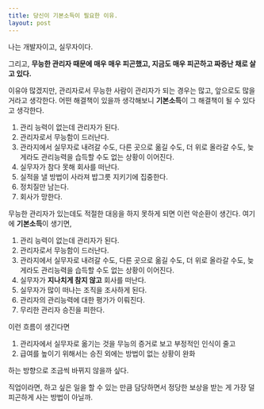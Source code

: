 ```yaml
---
title: 당신이 기본소득이 필요한 이유.
layout: post
---
```


나는 개발자이고, 실무자이다.

그리고, **무능한 관리자 때문에 매우 매우 피곤했고, 지금도 매우 피곤하고 짜증난 채로 살고 있다.**

이유야 많겠지만, 관리자로서 무능한 사람이 관리자가 되는 경우는 많고, 앞으로도 많을 거라고 생각한다.
어떤 해결책이 있을까 생각해보니 **기본소득**이 그 해결책이 될 수 있다고 생각한다.

1. 관리 능력이 없는데 관리자가 된다.
1. 관리자로서 무능함이 드러난다.
1. 관라지에서 실무자로 내려갈 수도, 다른 곳으로 옮길 수도, 더 위로 올라갈 수도, 늦게라도 관리능력을 습득할 수도 없는 상황이 이어진다.
1. 실무자가 참다 못해 회사를 떠난다.
1. 실적을 낼 방법이 사라져 밥그릇 지키기에 집중한다.
1. 정치질만 남는다.
1. 회사가 망한다.

무능한 관리자가 있는데도 적절한 대응을 하지 못하게 되면 이런 악순환이 생긴다. 여기에 **기본소득**이 생기면,

1. 관리 능력이 없는데 관리자가 된다.
1. 관리자로서 무능함이 드러난다.
1. 관라지에서 실무자로 내려갈 수도, 다른 곳으로 옮길 수도, 더 위로 올라갈 수도, 늦게라도 관리능력을 습득할 수도 없는 상황이 이어진다.
1. 실무자가 **지나치게 참지 않고** 회사를 떠난다.
1. 실무자가 많이 떠나는 조직을 조사하게 된다.
1. 관리자의 관리능력에 대한 평가가 이뤄진다.
1. 무리한 관리자 승진을 피한다.

이런 흐름이 생긴다면 

1. 관리자에서 실무자로 옮기는 것을 무능의 증거로 보고 부정적인 인식이 줄고
1. 급여를 높이기 위해서는 승진 외에는 방법이 없는 상황이 완화

하는 방향으로 조금씩 바뀌지 않을까 싶다.

직업이라면, 하고 싶은 일을 할 수 있는 만큼 담당하면서 정당한 보상을 받는 게 가장 덜 피곤하게 사는 방법이 아닐까.